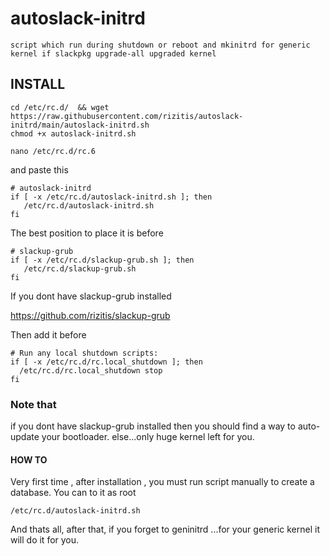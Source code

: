# autoslack-initrd
```
script which run during shutdown or reboot and mkinitrd for generic kernel if slackpkg upgrade-all upgraded kernel
```
## INSTALL
```
cd /etc/rc.d/  && wget https://raw.githubusercontent.com/rizitis/autoslack-initrd/main/autoslack-initrd.sh
chmod +x autoslack-initrd.sh
```
```
nano /etc/rc.d/rc.6
```
and paste this
```
# autoslack-initrd
if [ -x /etc/rc.d/autoslack-initrd.sh ]; then
   /etc/rc.d/autoslack-initrd.sh
fi
```
The best position to place it 
is before
```
# slackup-grub
if [ -x /etc/rc.d/slackup-grub.sh ]; then
   /etc/rc.d/slackup-grub.sh
fi
```
If you dont have slackup-grub installed 

https://github.com/rizitis/slackup-grub

Then add it before 
```
# Run any local shutdown scripts:
if [ -x /etc/rc.d/rc.local_shutdown ]; then
  /etc/rc.d/rc.local_shutdown stop
fi
```
### Note that 
if you dont have slackup-grub installed then you should find a way to auto-update your bootloader.
else...only huge kernel left for you.

#### HOW TO
Very first time , after installation , you must run script manually to create a database.
You can to it as root
```
/etc/rc.d/autoslack-initrd.sh
```

And thats all, after that, if you forget to geninitrd ...for your generic kernel it will do it for you. 


